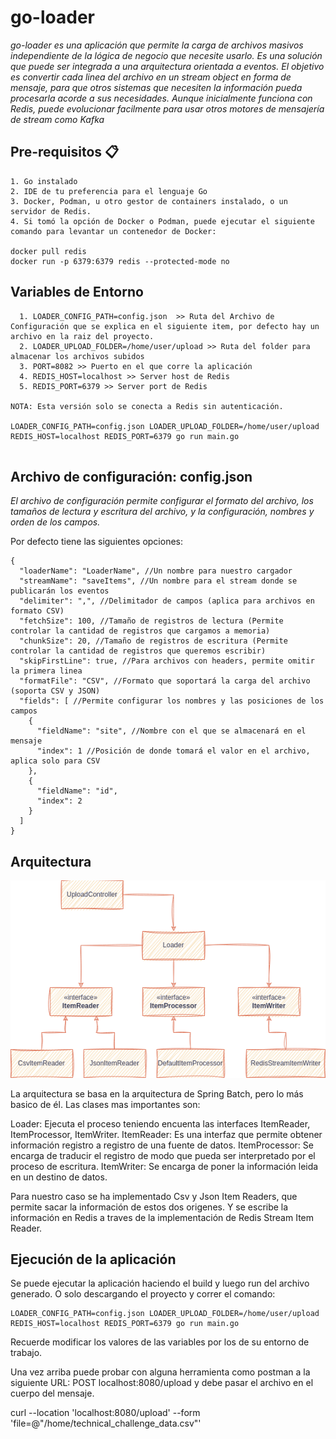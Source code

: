 # go-loader

_go-loader es una aplicación que permite la carga de archivos masivos independiente de la lógica de negocio que necesite usarlo. Es una solución que puede ser integrada a una arquitectura orientada a eventos. El objetivo es convertir cada linea del archivo en un stream object en forma de mensaje, para que otros sistemas que necesiten la información pueda procesarla acorde a sus necesidades. Aunque inicialmente funciona con Redis, puede evolucionar facilmente para usar otros motores de mensajería de stream como Kafka_


## Pre-requisitos 📋


```
1. Go instalado
2. IDE de tu preferencia para el lenguaje Go
3. Docker, Podman, u otro gestor de containers instalado, o un servidor de Redis.
4. Si tomó la opción de Docker o Podman, puede ejecutar el siguiente comando para levantar un contenedor de Docker:

docker pull redis
docker run -p 6379:6379 redis --protected-mode no

```
## Variables de Entorno

```
  1. LOADER_CONFIG_PATH=config.json  >> Ruta del Archivo de Configuración que se explica en el siguiente item, por defecto hay un archivo en la raiz del proyecto.
  2. LOADER_UPLOAD_FOLDER=/home/user/upload >> Ruta del folder para almacenar los archivos subidos 
  3. PORT=8082 >> Puerto en el que corre la aplicación
  4. REDIS_HOST=localhost >> Server host de Redis
  5. REDIS_PORT=6379 >> Server port de Redis

NOTA: Esta versión solo se conecta a Redis sin autenticación.

LOADER_CONFIG_PATH=config.json LOADER_UPLOAD_FOLDER=/home/user/upload REDIS_HOST=localhost REDIS_PORT=6379 go run main.go
  
```
## Archivo de configuración: config.json

_El archivo de configuración permite configurar el formato del archivo, los tamaños de lectura y escritura del archivo, y la configuración, nombres y orden de los campos._

Por defecto tiene las siguientes opciones:

```
{
  "loaderName": "LoaderName", //Un nombre para nuestro cargador
  "streamName": "saveItems", //Un nombre para el stream donde se publicarán los eventos
  "delimiter": ",", //Delimitador de campos (aplica para archivos en formato CSV)
  "fetchSize": 100, //Tamaño de registros de lectura (Permite controlar la cantidad de registros que cargamos a memoria)
  "chunkSize": 20, //Tamaño de registros de escritura (Permite controlar la cantidad de registros que queremos escribir)
  "skipFirstLine": true, //Para archivos con headers, permite omitir la primera linea
  "formatFile": "CSV", //Formato que soportará la carga del archivo (soporta CSV y JSON)
  "fields": [ //Permite configurar los nombres y las posiciones de los campos
    {
      "fieldName": "site", //Nombre con el que se almacenará en el mensaje
      "index": 1 //Posición de donde tomará el valor en el archivo, aplica solo para CSV
    },
    {
      "fieldName": "id",
      "index": 2
    }
  ]
}
```
## Arquitectura

![alt text](https://github.com/enavarrom/go-loader/blob/main/Arquitectura.drawio.png?raw=tr)

La arquitectura se basa en la arquitectura de Spring Batch, pero lo más basico de él. Las clases mas importantes son:

Loader: Ejecuta el proceso teniendo encuenta las interfaces ItemReader, ItemProcessor, ItemWriter.
ItemReader: Es una interfaz que permite obtener información registro a registro de una fuente de datos.
ItemProcessor: Se encarga de traducir el registro de modo que pueda ser interpretado por el proceso de escritura.
ItemWriter: Se encarga de poner la información leida en un destino de datos.

Para nuestro caso se ha implementado Csv y Json Item Readers, que permite sacar la información de estos dos origenes. Y se escribe la información en Redis a traves de la implementación de Redis Stream Item Reader.

## Ejecución de la aplicación

Se puede ejecutar la aplicación haciendo el build y luego run del archivo generado. O solo descargando el proyecto y correr el comando:

```
LOADER_CONFIG_PATH=config.json LOADER_UPLOAD_FOLDER=/home/user/upload REDIS_HOST=localhost REDIS_PORT=6379 go run main.go
```
Recuerde modificar los valores de las variables por los de su entorno de trabajo.


Una vez arriba puede probar con alguna herramienta como postman a la siguiente URL: POST localhost:8080/upload y debe pasar el archivo en el cuerpo del mensaje.

curl --location 'localhost:8080/upload' --form 'file=@"/home/technical_challenge_data.csv"'




